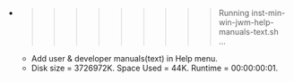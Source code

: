 * >>>>>>>>> Running inst-min-win-jwm-help-manuals-text.sh ...
  * Add user & developer manuals(text) in Help menu.
  * Disk size = 3726972K. Space Used = 44K. Runtime = 00:00:00:01.
